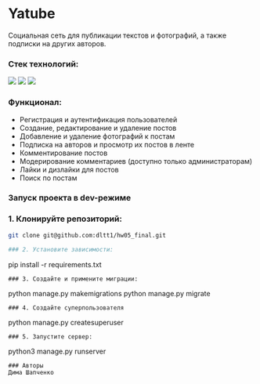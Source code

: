 # Yatube

Социальная сеть для публикации текстов и фотографий, а также подписки на других авторов.

### Стек технологий:

<div>
  <img src="https://img.shields.io/badge/python-3670A0?style=for-the-badge&logo=python&logoColor=ffdd54"/>
  <img src="https://img.shields.io/badge/Django-092E20?style=for-the-badge&logo=django&logoColor=green"/>
  <img src="https://img.shields.io/badge/SQLite-07405E?style=for-the-badge&logo=sqlite&logoColor=white"/>
</div>

### Функционал:
- Регистрация и аутентификация пользователей
- Создание, редактирование и удаление постов
- Добавление и удаление фотографий к постам
- Подписка на авторов и просмотр их постов в ленте
- Комментирование постов
- Модерирование комментариев (доступно только администраторам)
- Лайки и дизлайки для постов
- Поиск по постам

### Запуск проекта в dev-режиме
### 1. Клонируйте репозиторий:

   ```bash
   git clone git@github.com:dltt1/hw05_final.git  
   
### 2. Установите зависимости:
```
pip install -r requirements.txt
``` 
### 3. Создайте и примените миграции: 
```
python manage.py makemigrations
python manage.py migrate
```
### 4. Создайте суперпользователя
```
python manage.py createsuperuser
```
### 5. Запустите сервер:
```
python3 manage.py runserver
```
### Авторы
Дима Шапченко
